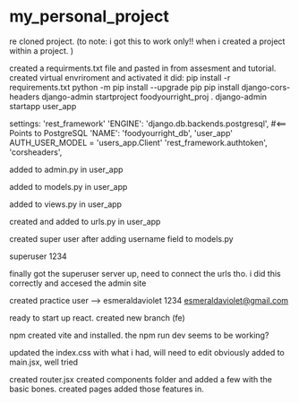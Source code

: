 # my_personal_project

re cloned project. (to note: i got this to work only!! when i created a project within a project. )

created a requirments.txt file and pasted in from assesment and tutorial.
created virtual envriroment and activated it
did:
pip install -r requirements.txt
python -m pip install --upgrade pip
pip install django-cors-headers 
django-admin startproject foodyourright_proj .
django-admin startapp user_app 

settings:
'rest_framework'
'ENGINE': 'django.db.backends.postgresql', #<== Points to PostgreSQL
        'NAME': 'foodyourright_db',
'user_app'
AUTH_USER_MODEL = 'users_app.Client'
 'rest_framework.authtoken',
 'corsheaders',


added to admin.py in user_app

added to models.py in user_app

added to views.py in user_app

created and added to urls.py in user_app

created super user after adding username field to models.py 

superuser
1234

finally got the superuser server up, need to connect the urls tho. i did this correctly and accesed the admin site

created practice user -->
esmeraldaviolet
1234
esmeraldaviolet@gmail.com

ready to start up react. created new branch (fe)

npm created vite and installed. the npm run dev seems to be working?

updated the index.css with what i had, will need to edit obviously
added to main.jsx, well tried

created router.jsx 
created components folder and added a few with the basic bones. 
 created pages added those features in. 






